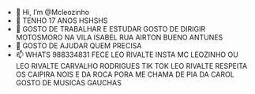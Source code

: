- 👋 Hi, I’m @Mcleozinho
- 👀  TENHO 17 ANOS HSHSHS
- 🌱 GOSTO DE TRABALHAR E ESTUDAR GOSTO DE DIRIGIR MOTOSMORO NA VILA ISABEL RUA AIRTON BUENO ANTUNES 
- 💞️ GOSTO DE AJUDAR QUEM PRECISA 
- 📫 WHATS 988334831 FECE  LEO RIVALTE INSTA MC LEOZINHO OU LEO RIVALTE CARVALHO RODRIGUES TIK TOK LEO RIVALTE RESPEITA OS CAIPIRA NOIS E DA ROCA PORA  ME CHAMA DE PIA DA CAROL GOSTO DE MUSICAS GAUCHAS 

<!---
Mcleozinho/Mcleozinho is a ✨ special ✨ repository because its `README.md` (this file) appears on your GitHub profile.
You can click the Preview link to take a look at your changes.
--->
